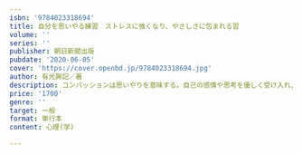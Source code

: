 ```yaml
---
isbn: '9784023318694'
title: 自分を思いやる練習　ストレスに強くなり、やさしさに包まれる習
volume: ''
series: ''
publisher: 朝日新聞出版
pubdate: '2020-06-05'
cover: 'https://cover.openbd.jp/9784023318694.jpg'
author: 有光興記／著
description: コンパッションは思いやりを意味する。自己の感情や思考を優しく受け入れ、他者と自己との共通性に気づくことで幸福感を高めていく手
price: '1700'
genre: ''
target: 一般
format: 単行本
content: 心理(学)

---
```

